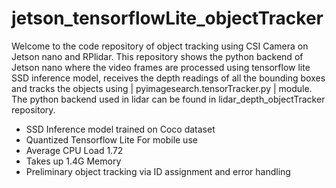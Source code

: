 # jetson_tensorflowLite_objectTracker

Welcome to the code repository of object tracking using CSI Camera on Jetson nano and RPlidar. This repository 
shows the python backend of Jetson nano where the video frames are processed using tensorflow lite SSD inference
model, receives the depth readings of all the bounding boxes and tracks the objects using | pyimagesearch.tensorTracker.py | 
module. The python backend used in lidar can be found in lidar_depth_objectTracker repository.

- SSD Inference model trained on Coco dataset
- Quantized Tensorflow Lite For mobile use 
- Average CPU Load 1.72 
- Takes up 1.4G Memory
- Preliminary object tracking via ID assignment and error handling




